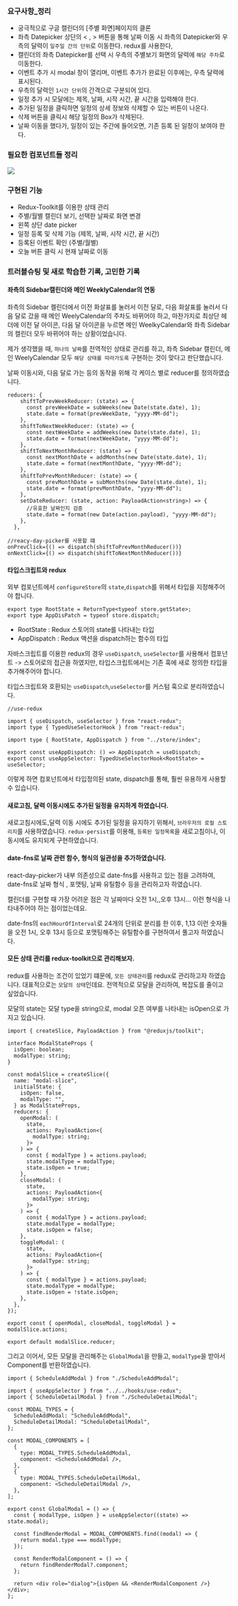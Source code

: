 ### 요구사항\_정리

- 궁극적으로 구글 캘린더의 [주별 화면]페이지의 클론
- 좌측 Datepicker 상단의 < , > 버튼을 통해 날짜 이동 시 좌측의 Datepicker와 우측의 달력이 `일주일 간의 단위`로 이동한다. redux를 사용한다,
- 캘린더의 좌측 Datepicker를 선택 시 우측의 주별보기 화면의 달력에 `해당 주차`로 이동한다.
- 이벤트 추가 시 modal 창이 열리며, 이벤트 추가가 완료된 이후에는, 우측 달력에 표시된다.
- 우측의 달력인 `1시간 단위`의 간격으로 구분되어 있다.
- 일정 추가 시 모달에는 제목, 날짜, 시작 시간, 끝 시간을 입력해야 한다.
- 추가된 일정을 클릭하면 일정의 상세 정보와 삭제할 수 있는 버튼이 나온다.
- 삭제 버튼을 클릭시 해당 일정의 Box가 삭제된다.
- 날짜 이동을 했다가, 일정이 있는 주간에 들어오면, 기존 등록 된 일정이 보여야 한다.

### 필요한 컴포넌트들 정리

![](./public/image.png)

### 구현된 기능

- Redux-Toolkit를 이용한 상태 관리
- 주별/월별 캘린더 보기, 선택한 날짜로 화면 변경
- 왼쪽 상단 date picker
- 일정 등록 및 삭제 기능 (제목, 날짜, 시작 시간, 끝 시간)
- 등록된 이벤트 확인 (주별/월별)
- 오늘 버튼 클릭 시 현재 날짜로 이동

### 트러블슈팅 및 새로 학습한 기록, 고민한 기록

#### 좌측의 Sidebar캘린더와 메인 WeeklyCalendar의 연동

좌측의 Sidebar 켈린더에서 이전 화살표를 눌러서 이전 달로, 다음 화살표를 눌러서 다음 달로 갔을 때 메인 WeelyCalendar의 주차도 바뀌어야 하고, 마찬가지로 최상단 헤더에 이전 달 아이콘, 다음 달 아이콘을 누르면 메인 WeelkyCalendar와 좌측 Sidebar의 캘린더 모두 바뀌어야 하는 상황이었습니다.

제가 생각했을 때, `하나의 날짜`를 전역적인 상태로 관리를 하고, 좌측 Sidebar 캘린더, 메인 WeelyCalendar 모두 `해당 상태를 따라가도록` 구현하는 것이 맞다고 판단했습니다.

날짜 이동시와, 다음 달로 가는 등의 동작을 위해 각 케이스 별로 reducer를 정의하였습니다.

```tsx
reducers: {
    shiftToPrevWeekReducer: (state) => {
      const prevWeekDate = subWeeks(new Date(state.date), 1);
      state.date = format(prevWeekDate, "yyyy-MM-dd");
    },
    shiftToNextWeekReducer: (state) => {
      const nextWeekDate = addWeeks(new Date(state.date), 1);
      state.date = format(nextWeekDate, "yyyy-MM-dd");
    },
    shiftToNextMonthReducer: (state) => {
      const nextMonthDate = addMonths(new Date(state.date), 1);
      state.date = format(nextMonthDate, "yyyy-MM-dd");
    },
    shiftToPrevMonthReducer: (state) => {
      const prevMonthDate = subMonths(new Date(state.date), 1);
      state.date = format(prevMonthDate, "yyyy-MM-dd");
    },
    setDateReducer: (state, action: PayloadAction<string>) => {
      //유효한 날짜인지 검증
      state.date = format(new Date(action.payload), "yyyy-MM-dd");
    },
  },

//reacy-day-picker를 사용할 떄
onPrevClick={() => dispatch(shiftToPrevMonthReducer())}
onNextClick={() => dispatch(shiftToNextMonthReducer())}
```

#### 타입스크립트와 redux

외부 컴포넌트에서 `configureStore`의 `state`,`dispatch`를 위해서 타입을 지정해주어야 합니다.

```tsx
export type RootState = ReturnType<typeof store.getState>;
export type AppDisPatch = typeof store.dispatch;
```

- RootState : Redux 스토어의 state를 나타내는 타입
- AppDispatch : Redux 액션을 dispatch하는 함수의 타입

자바스크립트를 이용한 redux의 경우 `useDispatch`, `useSelector`를 사용해서 컴포넌트 -> 스토어로의 접근을 하였지만, 타입스크립트에서는 기존 훅에 새로 정의한 타입을 추가해주어야 합니다.

타입스크립트와 호환되는 `useDispatch`,`useSelector`를 커스텀 훅으로 분리하였습니다.

```tsx
//use-redux

import { useDispatch, useSelector } from "react-redux";
import type { TypedUseSelectorHook } from "react-redux";

import type { RootState, AppDispatch } from "../store/index";

export const useAppDispatch: () => AppDispatch = useDispatch;
export const useAppSelector: TypedUseSelectorHook<RootState> = useSelector;
```

이렇게 하면 컴포넌트에서 타입정의된 state, dispatch를 통해, 훨씬 유용하게 사용할 수 있습니다.

#### 새로고침, 달력 이동시에도 추가된 일정을 유지하게 하였습니다.

새로고침시에도,달력 이동 시에도 추가된 일정을 유지하기 위해서, `브라우저의 로컬 스토리지`를 사용하였습니다. `redux-persist`를 이용해, `등록된 일정목록`을 새로고침이나, 이동시에도 유지되게 구현하였습니다.

#### date-fns로 날짜 관련 함수, 형식의 일관성을 추가하였습니다.

react-day-picker가 내부 의존성으로 date-fns를 사용하고 있는 점을 고려하여, date-fns로 날짜 형식 , 포맷팅, 날짜 유틸함수 등을 관리하고자 하였습니다.

캘린더를 구현할 때 가장 어려운 점은 각 날짜마다 오전 1시,,오후 13시... 이런 형식을 나타내주어야 하는 점이었는데요.

date-fns의 `eachHourOfInterval`로 24개의 단위로 분리를 한 이후, 1,13 이런 숫자들을 오전 1시, 오후 13시 등으로 포맷팅해주는 유틸함수를 구현하여서 풀고자 하였습니다.

#### 모든 상태 관리를 redux-toolkit으로 관리해보자.

redux를 사용하는 조건이 있었기 떄문에, `모든 상태관리`를 redux로 관리하고자 하였습니다. 대표적으로는 `모달의 상태`인데요. 전역적으로 모달을 관리하여, 복잡도를 줄이고 싶었습니다.

모달의 state는 모달 type을 string으로, modal 오픈 여부를 나타내는 isOpen으로 가지고 있습니다.

```tsx
import { createSlice, PayloadAction } from "@reduxjs/toolkit";

interface ModalStateProps {
  isOpen: boolean;
  modalType: string;
}

const modalSlice = createSlice({
  name: "modal-slice",
  initialState: {
    isOpen: false,
    modalType: "",
  } as ModalStateProps,
  reducers: {
    openModal: (
      state,
      actions: PayloadAction<{
        modalType: string;
      }>
    ) => {
      const { modalType } = actions.payload;
      state.modalType = modalType;
      state.isOpen = true;
    },
    closeModal: (
      state,
      actions: PayloadAction<{
        modalType: string;
      }>
    ) => {
      const { modalType } = actions.payload;
      state.modalType = modalType;
      state.isOpen = false;
    },
    toggleModal: (
      state,
      actions: PayloadAction<{
        modalType: string;
      }>
    ) => {
      const { modalType } = actions.payload;
      state.modalType = modalType;
      state.isOpen = !state.isOpen;
    },
  },
});

export const { openModal, closeModal, toggleModal } = modalSlice.actions;

export default modalSlice.reducer;
```

그리고 이어서, 모든 모달을 관리해주는 `GlobalModal`을 만들고, `modalType`을 받아서 Component를 반환하였습니다.

```tsx
import { ScheduleAddModal } from "./ScheduleAddModal";

import { useAppSelector } from "../../hooks/use-redux";
import { ScheduleDetailModal } from "./ScheduleDetailModal";

const MODAL_TYPES = {
  ScheduleAddModal: "ScheduleAddModal",
  ScheduleDetailModal: "ScheduleDetailModal",
};

const MODAL_COMPONENTS = [
  {
    type: MODAL_TYPES.ScheduleAddModal,
    component: <ScheduleAddModal />,
  },
  {
    type: MODAL_TYPES.ScheduleDetailModal,
    component: <ScheduleDetailModal />,
  },
];

export const GlobalModal = () => {
  const { modalType, isOpen } = useAppSelector((state) => state.modal);

  const findRenderModal = MODAL_COMPONENTS.find((modal) => {
    return modal.type === modalType;
  });

  const RenderModalComponent = () => {
    return findRenderModal?.component;
  };

  return <div role="dialog">{isOpen && <RenderModalComponent />}</div>;
};
```

